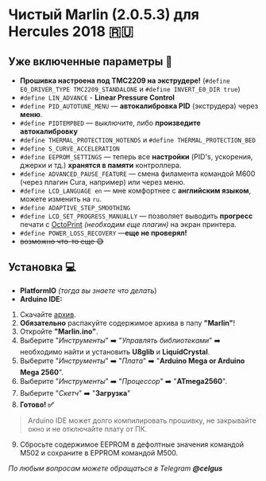 # Чистый Marlin (2.0.5.3) для Hercules 2018 :ru:

## Уже включенные параметры :wrench:

-  **Прошивка настроена под TMC2209 на экструдере!** (`#define E0_DRIVER_TYPE TMC2209_STANDALONE` и `#define INVERT_E0_DIR true`)
-  `#define LIN_ADVANCE` - **Linear Pressure Control**
-  `#define PID_AUTOTUNE_MENU` — **автокалибровка PID** (экструдера) через **меню**.
-  `#define PIDTEMPBED` — выключите, либо **произведите автокалибровку**
-  `#define THERMAL_PROTECTION_HOTENDS` и `#define THERMAL_PROTECTION_BED`
-  `#define S_CURVE_ACCELERATION`
-  `#define EEPROM_SETTINGS` — теперь все **настройки** (PID's, ускорения, джерки и тд.) **хранятся в памяти** контроллера.
-  `#define ADVANCED_PAUSE_FEATURE` — смена филамента командой M600 (через плагин Cura, например) или через меню.
-  `#define LCD_LANGUAGE en` — мне комфортнее с **английским языком**, можете изменить на `ru`.
-  `#define ADAPTIVE_STEP_SMOOTHING`
-  `#define LCD_SET_PROGRESS_MANUALLY` — позволяет выводить **прогресс** печати с [OctoPrint](https://github.com/OctoPrint/OctoPrint) *(необходим еще плагин)* на экран принтера.
-  `#define POWER_LOSS_RECOVERY` —**еще не проверял!**
- ~~возможно что-то еще :sweat_smile:~~

## Установка :computer:

-  **PlatformIO**  *(тогда вы знаете что делать*)
-  **Arduino IDE:**

1. Скачайте [архив](https://github.com/celgus/Marlin-H18/archive/master.zip).
2.  **Обязательно** распакуйте содержимое архива в папу **"Marlin"**!
3. Откройте **"Marlin.ino"**.
4. Выберите "*Инструменты*" :arrow_right: "*Управлять библиотеками*" :arrow_right: необходимо найти и установить **U8glib** и **LiquidCrystal**.
5. Выберите "*Инструменты*" :arrow_right: "*Плата*" :arrow_right: "**Arduino Mega or Arduino Mega 2560**".
6. Выберите "*Инструменты*" :arrow_right: "*Процессор*" :arrow_right: "**ATmega2560**".
7. Выберите "*Скетч*" :arrow_right: "**Загрузка**"
8.  **Готово! :white_check_mark:**
> Arduino IDE может долго компилировать прошивку, не закрывайте окно и не отключайте плату от ПК.
9. Сбросьте содержимое EEPROM в дефолтные значения командой M502 и сохраните в EPPROM командой M500.

*По любым вопросам можете обращаться в Telegram  **@celgus***  